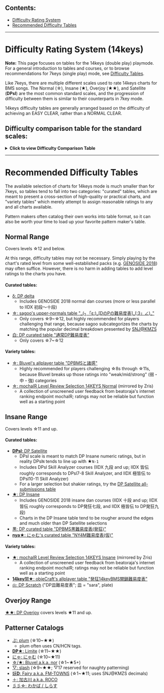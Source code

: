 ## Contents:
- [Difficulty Rating System](#difficulty-rating-system)
- [Recommended Difficulty Tables](#recommended-difficulty-tables)

----------
# Difficulty Rating System (14keys)
**Note:** This page focuses on tables for the 14keys (double play) playmode. For a general introduction to tables and courses, or to browse recommendations for 7keys (single play) mode, see [Difficulty Tables](Difficulty-Tables).

Like 7keys, there are multiple different scales used to rate 14keys charts for BMS songs. The Normal (☆), Insane (★), Overjoy (★★), and Satellite (**DPsl**) are the most common standard scales, and the progression of difficulty between them is similar to their counterparts in 7key mode.

14keys difficulty tables are generally arranged based on the difficulty of achieving an EASY CLEAR, rather than a NORMAL CLEAR.

## Difficulty comparison table for the standard scales:

<details>
<summary><b>Click to view Difficulty Comparison Table</b></summary>

|IIDX Comparison | [SNJ@KMZS](https://zasa.sakura.ne.jp/dp/) | Normal/Insane Scale | Overjoy Scale | Satellite Scale |
|:-:|:-:|:-:|:-:|:-:|
|1 |1 |☆1 (Normal)|||
|2 |2 |☆2 |||
|3 |3 |☆3 |||
|4 |4 |☆4 |||
|5 |5 |☆5 |||
|6 |6 |☆6 |||
|7 |7 |☆7 |||
|8 |8 |☆8 |||
|9 |9 |☆9 |||
|10|10|☆10|||
|11|11|☆11||DPsl0 (Satellite)|
|12|12.0|☆12||DPsl1|
|12|12.1|★1 (Insane)||DPsl2|
|12|12.1|★2 ||DPsl3|
|12|12.2|★3 ||DPsl4|
|12|12.2|★4 ||DPsl5|
|12|12.3|★5 ||DPsl6|
|12|12.3-12.4|★6 ||DPsl7|
|12|12.4-12.5|★7 ||DPsl8|
|12|12.5|★8 ||DPsl8-DPsl9|
|12|12.6|★9 ||DPsl9-DPsl10|
|12|12.6|★10||DPsl10-DPsl11|
|12|12.7|★11|★★1|DPsl11|
|12|12.7|★11|★★2|DPsl11|
|12|12.7|★11|★★3|DPsl11-DPsl12|
|12|12.7|★12|★★4|DPsl11-DPsl12|
|12|12.7|★12|★★5|DPsl12|
|12|12.7|★12|★★6|DPsl12|
|12||★13|★★7||
|12||★13|★★8||
|12||★13|★★9||
|12||★13|★★10||
|12||★14|★★11||
|12||★15|★★12||

</details>

----------
# Recommended Difficulty Tables

The available selection of charts for 14keys mode is much smaller than for 7keys, so tables tend to fall into two categories: "curated" tables, which are meant to present a cross-section of high-quality or practical charts, and "variety tables" which merely attempt to assign reasonable ratings to any and all charts available.

Pattern makers often catalog their own works into table format, so it can also be worth your time to load up your favorite pattern maker's table.

## Normal Range
Covers levels ☆12 and below.

At this range, difficulty tables may not be necessary. Simply playing by the chart's rated level from some well-established packs (e.g. [GENOSIDE 2018](Downloading-Songs#starter-packs)) may often suffice. However, there is no harm in adding tables to add level ratings to the charts you have.

#### Curated tables:
- [δ: DP delta](http://dpbmsdelta.web.fc2.com/table/dpdelta.html)
  - Includes GENOSIDE 2018 normal dan courses (more or less parallel to IIDX 初段～十段)
- [☆: sagoo's upper-normals table "\_(┐「ε:)\_\[DのPの難易度表\]\_(:3」∠)\_"](http://bmsagoo.soudesune.net/list_dpnodp.html)
  - Only covers ☆9~☆12, but highly recommended for players challenging that range, because sagoo subcategorizes the charts by matching the popular decimal breakdown presented by [SNJ@KMZS](https://zasa.sakura.ne.jp/dp/)
- [白: DP curated table "通常DP難易度表"](http://dpbmschart.web.fc2.com/normal-chart/normal_chart.html)
  - Only covers ☆7~☆12

#### Variety tables:
- [☆: Bluvel's allplayer table "DPBMSと諸感"](https://yaruki0.net/DPlibrary/)
  - Highly recommended for players challenging ☆8s through ☆11s, because Bluvel breaks up those ratings into "weak/mid/strong" (弱・中・強) categories
- [☆: mochaIR Level Review Selection 14KEYS Normal](http://zris.work/bmstable/lrs_14n.htm) (mirrored by Zris)
  - A collection of unscreened user feedback from beatoraja's internet ranking endpoint mochaIR; ratings may not be reliable but function well as a starting point

## Insane Range
Covers levels ☆11 and up.

#### Curated tables:
- [**DPsl**: DP Satellite](https://stellabms.xyz/dp/table.html)
  - DPsl scale is meant to match DP Insane numeric ratings, but in reality DPsl`N` tends to line up with ★`N-1`
  - Includes DPsl Skill Analyzer courses (IIDX 九段 and up; IIDX 皆伝 roughly corresponds to DPsl7-8 Skill Analyzer, and IIDX 極皆伝 to DPsl10-11 Skill Analyzer)
  - For a larger selection but shakier ratings, try the [DP Satellite all-submissions table](https://stellabms.xyz/dp/table_sub.html)
- [★: DP Insane](http://dpbmsdelta.web.fc2.com/table/insane.html)
  - Includes GENOSIDE 2018 insane dan courses (IIDX 十段 and up; IIDX 皆伝 roughly corresponds to DP発狂七段, and IIDX 極皆伝 to DP発狂九段)
  - Charts in the DP Insane table tend to be rougher around the edges and much older than DP Satellite selections
- [黒: DP curated table "DPBMS黒難易度表(発狂)"](http://dpbmschart.web.fc2.com/normal-chart/normal_chart.html)
- [**nya**★: にゃむ's curated table "NY4M難易度表(仮)"](https://nyamdxy.web.fc2.com/table_ny4m_dp.html)

#### Variety tables:
- [★: mochaIR Level Review Selection 14KEYS Insane](http://zris.work/bmstable/lrs_14i.htm) (mirrored by Zris)
  - A collection of unscreened user feedback from beatoraja's internet ranking endpoint mochaIR; ratings may not be reliable but function well as a starting point
- [**14key**闇★: objeCraft's allplayer table "発狂14keyBMS闇鍋難易度表"](https://kenpel.github.io/objeCraft/table14/)
- [◎: DP Scratch](http://www.ribbit.xyz/bms/tables/dpsara.html) ("DP皿難易度表"; 皿 = "sara", plate)

## Overjoy Range
[★★: DP Overjoy](http://ereter.net/dpoverjoy/) covers levels ★11 and up.

## Patterner Catalogs
- [ぷ: plum](http://plum812.yu-nagi.com/table.html) (☆10~★★)
  - plum often uses CN/HCN tags.
- [**DP**★: Limite](http://www.limiteknj.net/diff/dpInsane/) (☆11~★★)
- [にゃ: にゃむ](https://nyamdxy.web.fc2.com/table_dp.html) (☆10~★11)
- [☆/★: Bluvel a.k.a. nor](https://yaruki0.net/DPlibrary/bluvel/) (☆1~★5+)
- [▽: slash](https://rawgit.com/rib2bit/BMS-database/master/tables/obj%EF%BC%9Aslash%20DP/table.html) (☆9~★★; ▽17 reserved for naughty patterning)
- [妖**D**: Fairy a.k.a. FM-TOWNS](https://fairy213.exout.net/dptable.html) (☆1~★11; uses SNJ@KMZS decimals)
- [＋: 加古川 a.k.a. ROCO](https://rawgit.com/rib2bit/BMS-database/master/tables/%E5%8A%A0%E5%8F%A4%E5%B7%9DDP%E9%9B%A3%E6%98%93%E5%BA%A6%E8%A1%A8/table.html)
- [彡彡☆: わかば / しらす](http://wakaba-shirasu.velvet.jp/chirimen/DP_mydiff.html)
